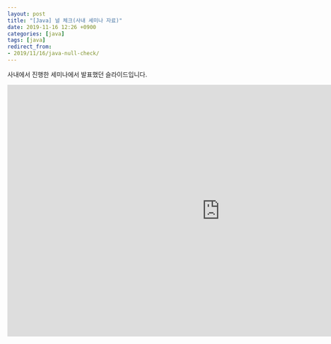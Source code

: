 ```yaml
---
layout: post
title: "[Java] 널 체크(사내 세미나 자료)"
date: 2019-11-16 12:26 +0900
categories: [java]
tags: [java]
redirect_from: 
- 2019/11/16/java-null-check/
---
```

사내에서 진행한 세미나에서 발표했던 슬라이드입니다. 

  <iframe src="https://docs.google.com/presentation/d/13lqo3hL4FpVLwEIb--al55C3zKNVk9fTZbgONqgT_o0/embed?start=false&loop=false&delayms=3000" frameborder="0" width="960" height="569" allowfullscreen="true" mozallowfullscreen="true" webkitallowfullscreen="true"></iframe>
